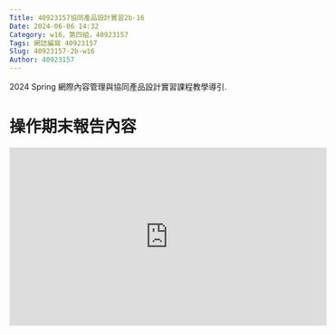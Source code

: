 ```yaml
---
Title: 40923157協同產品設計實習2b-16
Date: 2024-06-06 14:32 
Category: w16，第四組，40923157
Tags: 網誌編寫 40923157
Slug: 40923157-2b-w16
Author: 40923157 
---
```


2024 Spring 網際內容管理與協同產品設計實習課程教學導引.

<!-- PELICAN_END_SUMMARY -->
# 操作期末報告內容

<iframe width="560" height="315" src="https://www.youtube.com/embed/KIunv1K0Rog?si=wezjL-bKRimU42j7" title="YouTube video player" frameborder="0" allow="accelerometer; autoplay; clipboard-write; encrypted-media; gyroscope; picture-in-picture; web-share" referrerpolicy="strict-origin-when-cross-origin" allowfullscreen></iframe>